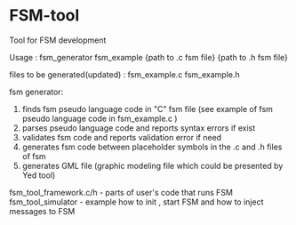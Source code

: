 FSM-tool
========

Tool for FSM development

Usage :
 fsm_generator  fsm_example   {path to .c fsm file}   {path to .h fsm file}
 
 files to be generated(updated) : fsm_example.c fsm_example.h 
 
 fsm generator: 
 1. finds fsm pseudo language code in  "C"  fsm file  (see example of fsm pseudo language code in fsm_example.c )
 2. parses pseudo language code and reports syntax errors if exist
 3. validates fsm code and reports validation error if need
 4. generates fsm code between placeholder symbols in the .c and .h files of fsm
 5. generates GML file (graphic modeling file which could be presented by Yed tool)


fsm_tool_framework.c/h - parts of user's code that runs FSM
fsm_tool_simulator - example how to init , start FSM and how to inject messages to FSM
